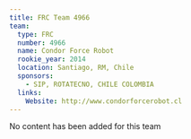 ```yaml
---
title: FRC Team 4966
team:
  type: FRC
  number: 4966
  name: Condor Force Robot
  rookie_year: 2014
  location: Santiago, RM, Chile
  sponsors:
    - SIP, ROTATECNO, CHILE COLOMBIA
  links:
    Website: http://www.condorforcerobot.cl
---
```

No content has been added for this team